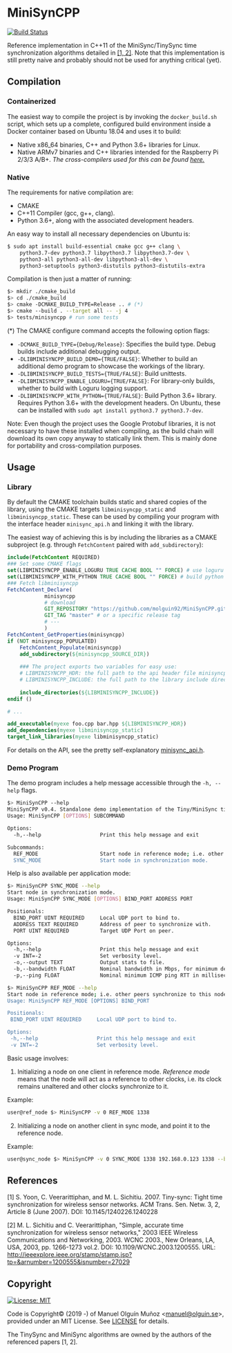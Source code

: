 # MiniSynCPP
[![Build Status](https://travis-ci.org/molguin92/MiniSynCPP.svg?branch=master)](https://travis-ci.org/molguin92/MiniSynCPP)

Reference implementation in C++11 of the MiniSync/TinySync time synchronization algorithms detailed in [\[1, 2\]](#references).
Note that this implementation is still pretty naive and probably should not be used for anything critical (yet).

## Compilation
### Containerized
The easiest way to compile the project is by invoking the `docker_build.sh` script, which sets up a complete, 
configured 
build environment inside a Docker container based on Ubuntu 18.04 and uses it to build:

- Native x86_64 binaries, C++ and Python 3.6+ libraries for Linux.
- Native ARMv7 binaries and C++ libraries intended for the Raspberry Pi 2/3/3 A/B+.
*The cross-compilers used for this can be found [here.](https://github.com/abhiTronix/raspberry-pi-cross-compilers)*

### Native
The requirements for native compilation are:

- CMAKE
- C++11 Compiler (gcc, g++, clang).
- Python 3.6+, along with the associated development headers.

An easy way to install all necessary dependencies on Ubuntu is:
```bash
$ sudo apt install build-essential cmake gcc g++ clang \
    python3.7-dev python3.7 libpython3.7 libpython3.7-dev \
    python3-all python3-all-dev libpython3-all-dev \
    python3-setuptools python3-distutils python3-distutils-extra
```

Compilation is then just a matter of running:
```bash
$> mkdir ./cmake_build 
$> cd ./cmake_build
$> cmake -DCMAKE_BUILD_TYPE=Release .. # (*)
$> cmake --build . --target all -- -j 4
$> tests/minisyncpp # run some tests
```

(*) The CMAKE configure command accepts the following option flags:

- `-DCMAKE_BUILD_TYPE={Debug/Release}`: Specifies the build type. Debug builds include additional debugging output.
- `-DLIBMINISYNCPP_BUILD_DEMO={TRUE/FALSE}`: Whether to build an additional demo program to showcase the workings of 
the library.
- `-DLIBMINISYNCPP_BUILD_TESTS={TRUE/FALSE}`: Build unittests.
- `-DLIBMINISYNCPP_ENABLE_LOGURU={TRUE/FALSE}`: For library-only builds, whether to build with Loguru logging support.
- `-DLIBMINISYNCPP_WITH_PYTHON={TRUE/FALSE}`: Build Python 3.6+ library. Requires Python 3.6+ with the development 
headers. On Ubuntu, these can be installed with `sudo apt install python3.7 python3.7-dev`.

Note: Even though the project uses the Google Protobuf libraries, it is not necessary to have these installed when 
compiling, as the build chain will download its own copy anyway to statically link them. This is mainly done for 
portability and cross-compilation purposes.

## Usage

### Library

By default the CMAKE toolchain builds static and shared copies of the library, using the CMAKE targets 
`libminisyncpp_static` and `libminisyncpp_static`. These can be used by compiling your program with the interface 
header `minisync_api.h` and linking it with the library.

The easiest way of achieving this is by including the libraries as a CMAKE subproject (e.g. through `FetchContent` 
paired with `add_subdirectory`):

```cmake
include(FetchContent REQUIRED)
### Set some CMAKE flags
set(LIBMINISYNCPP_ENABLE_LOGURU TRUE CACHE BOOL "" FORCE) # use loguru
set(LIBMINISYNCPP_WITH_PYTHON TRUE CACHE BOOL "" FORCE) # build python library
### Fetch libminisyncpp
FetchContent_Declare(
            minisyncpp
            # download
            GIT_REPOSITORY "https://github.com/molguin92/MiniSynCPP.git"
            GIT_TAG "master" # or a specific release tag
            # ---
            )
FetchContent_GetProperties(minisyncpp)
if (NOT minisyncpp_POPULATED)
    FetchContent_Populate(minisyncpp)
    add_subdirectory(${minisyncpp_SOURCE_DIR})
    
    ### The project exports two variables for easy use:
    # LIBMINISYNCPP_HDR: the full path to the api header file minisyncp_api.h
    # LIBMINISYNCPP_INCLUDE: the full path to the library include directory
    
    include_directories(${LIBMINISYNCPP_INCLUDE})
endif ()

# ...

add_executable(myexe foo.cpp bar.hpp ${LIBMINISYNCPP_HDR})
add_dependencies(myexe libminisyncpp_static)
target_link_libraries(myexe libminisyncpp_static)

```

For details on the API, see the pretty self-explanatory [minisync_api.h](src/libminisyncpp/minisync_api.h).

### Demo Program

The demo program includes a help message accessible through the ```-h, --help``` flags.

```bash
$> MiniSynCPP --help
MiniSynCPP v0.4. Standalone demo implementation of the Tiny/MiniSync time synchronization algorithms.
Usage: MiniSynCPP [OPTIONS] SUBCOMMAND

Options:
  -h,--help                   Print this help message and exit

Subcommands:
  REF_MODE                    Start node in reference mode; i.e. other peers synchronize to this node's clock.
  SYNC_MODE                   Start node in synchronization mode.
```

Help is also available per application mode:
```bash
$> MiniSynCPP SYNC_MODE --help
Start node in synchronization mode.
Usage: MiniSynCPP SYNC_MODE [OPTIONS] BIND_PORT ADDRESS PORT

Positionals:
  BIND_PORT UINT REQUIRED     Local UDP port to bind to.
  ADDRESS TEXT REQUIRED       Address of peer to synchronize with.
  PORT UINT REQUIRED          Target UDP Port on peer.

Options:
  -h,--help                   Print this help message and exit
  -v INT=-2                   Set verbosity level.
  -o,--output TEXT            Output stats to file.
  -b,--bandwidth FLOAT        Nominal bandwidth in Mbps, for minimum delay estimation.
  -p,--ping FLOAT             Nominal minimum ICMP ping RTT in milliseconds for better minimum delay estimation.

$> MiniSynCPP REF_MODE --help
Start node in reference mode; i.e. other peers synchronize to this node's clock.
Usage: MiniSynCPP REF_MODE [OPTIONS] BIND_PORT

Positionals:
 BIND_PORT UINT REQUIRED     Local UDP port to bind to.

Options:
 -h,--help                   Print this help message and exit
 -v INT=-2                   Set verbosity level.
```

Basic usage involves:

1. Initializing a node on one client in reference mode. *Reference mode* means that the node will act as a reference 
to other clocks, i.e. its clock remains unaltered and other clocks synchronize to it.

Example: 
```bash
user@ref_node $> MiniSynCPP -v 0 REF_MODE 1338
```

2. Initializing a node on another client in sync mode, and point it to the reference node. 

Example:

```bash
user@sync_node $> MiniSynCPP -v 0 SYNC_MODE 1338 192.168.0.123 1338 --bandwidth 300 --ping 1.20
```

## References
[1] S. Yoon, C. Veerarittiphan, and M. L. Sichitiu. 2007. Tiny-sync: Tight time synchronization for wireless sensor 
networks. ACM Trans. Sen. Netw. 3, 2, Article 8 (June 2007). 
DOI: 10.1145/1240226.1240228 

[2] M. L. Sichitiu and C. Veerarittiphan, "Simple, accurate time synchronization for wireless sensor networks," 2003 
IEEE Wireless Communications and Networking, 2003. WCNC 2003., New Orleans, LA, USA, 2003, pp. 1266-1273 vol.2. DOI: 
10.1109/WCNC.2003.1200555. URL: http://ieeexplore.ieee.org/stamp/stamp.jsp?tp=&arnumber=1200555&isnumber=27029

## Copyright
 [![License: MIT](https://img.shields.io/badge/License-MIT-yellow.svg)](https://opensource.org/licenses/MIT)

Code is Copyright© (2019 -) of Manuel Olguín Muñoz \<manuel@olguin.se\>, provided under an MIT License.
See [LICENSE](LICENSE) for details.

The TinySync and MiniSync algorithms are owned by the authors of the referenced papers [1, 2].
